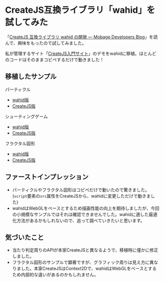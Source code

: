 # CreateJS互換ライブラリ「wahid」を試してみた

「[CreateJS 互換ライブラリ wahid の開発 — Mobage Developers Blog](http://developers.mobage.jp/blog/createjs-wahid)」を読んで、興味をもったので試してみました。

私が管理するサイト「[CreateJS入門サイト](https://ics.media/tutorial-createjs/index.html)」のデモをwahidに移植。ほとんどのコードはそのままコピペするだけで動きました！

## 移植したサンプル

パーティクル

- [wahid版](https://ics-creative.github.io/161003_wahid/samples/particle.html)
- [CreateJS版](https://ics-creative.github.io/tutorial-createjs/samples/particle_colorful.html)

シューティングゲーム

- [wahid版](https://ics-creative.github.io/161003_wahid/samples/game.html)
- [CreateJS版](https://ics-creative.github.io/tutorial-createjs/samples/game_shooting.html)

フラクタル図形

- [wahid版](https://ics-creative.github.io/161003_wahid/samples/fractal.html)
- [CreateJS版](https://ics-creative.github.io/tutorial-createjs/samples/fractal_tree_animation.html)

## ファーストインプレッション

- パーティクルやフラクタル図形はコピペだけで動いたので驚きました。(`script`要素の`src`属性をCreateJSから、wahidに変更しただけで動きました)
- wahidはWebGLをベースとするため描画性能の向上を期待しましたが、今回の小規模なサンプルではそれは確認できませんでした。wahidに適した最適化方法があるかもしれないので、追って調べていきたいと思います。


## 気づいたこと

- 当たり判定周りのAPIが本家CreateJSと異なるようで、移植時に僅かに修正しました。
- フラクタル図形のサンプルで顕著ですが、グラフィック周りは見え方に異なりました。本家CreateJSはContext2Dで、wahidはWebGLをベースとするため内部的な違いがあるのかもしれません。